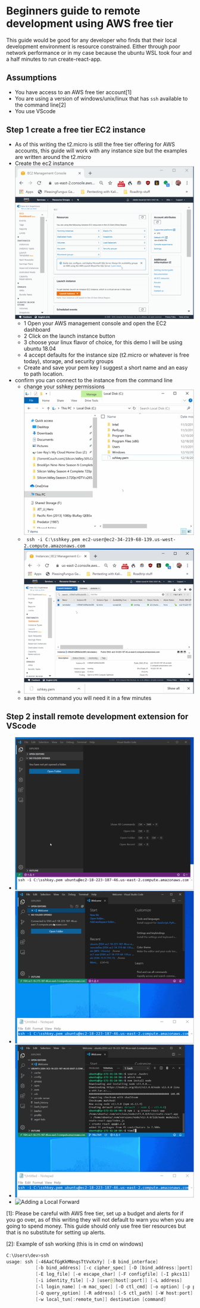# Beginners guide to remote development using AWS free tier

This guide would be good for any developer who finds that their local development environment is resource constrained. Either through poor network performance or in my case because the ubuntu WSL took four and a half minutes to run create-react-app.

## Assumptions 
- You have access to an AWS free tier account[1]
- You are using a version of windows/unix/linux that has `ssh` available to the command line[2]
- You use VScode



## Step 1 create a free tier EC2 instance
- As of this writing the t2.micro is still the free tier offering for AWS accounts, this guide will work with any instance size but the examples are written around the t2.micro
- Create the ec2 instance
  ![Launch a new Instance](https://github.com/leeroywking/remoteDev/blob/master/gifs/instance1.gif)
  - 1 Open your AWS management console and open the EC2 dashboard
  - 2 Click on the launch instance button
  - 3 choose your linux flavor of choice, for this demo I will be using ubuntu 18.04
  - 4 accept defaults for the instance size (t2.micro or whatever is free today), storage, and security groups
  - Create and save your pem key I suggest a short name and an easy to path location.
- confirm you can connect to the instance from the command line
  - change your sshkey permissions 
  ![changing permissions](https://github.com/leeroywking/remoteDev/blob/master/gifs/modifyPemKey.gif)
  - ``` ssh -i C:\sshkey.pem ec2-user@ec2-34-219-68-139.us-west-2.compute.amazonaws.com```
  - ![connecting to instance](https://github.com/leeroywking/remoteDev/blob/master/gifs/connectToInstance.gif)
  - save this command you will need it in a few minutes
 ## Step 2 install remote development extension for VScode
- ![Install remote Development VS Code extension](https://github.com/leeroywking/remoteDev/blob/master/gifs/remoteDevSetup.gif)
- ![Setting up workspace](https://github.com/leeroywking/remoteDev/blob/master/gifs/settingUpWorkspace.gif)
- ![Launching React](https://github.com/leeroywking/remoteDev/blob/master/gifs/launchingReact.gif)
- ![Adding a Local Forward](https://github.com/leeroywking/remoteDev/blob/master/gifs/addingLocalForward.gif)







[1]: Please be careful with AWS free tier, set up a budget and alerts for if you go over, as of this writing they will not default to warn you when you are going to spend money. This guide should only use free tier resources but that is no substitute for setting up alerts.

[2]: Example of ssh working (this is in cmd on windows)
```powershell
C:\Users\dev>ssh
usage: ssh [-46AaCfGgKkMNnqsTtVvXxYy] [-B bind_interface]
           [-b bind_address] [-c cipher_spec] [-D [bind_address:]port]
           [-E log_file] [-e escape_char] [-F configfile] [-I pkcs11]
           [-i identity_file] [-J [user@]host[:port]] [-L address]
           [-l login_name] [-m mac_spec] [-O ctl_cmd] [-o option] [-p port]
           [-Q query_option] [-R address] [-S ctl_path] [-W host:port]
           [-w local_tun[:remote_tun]] destination [command]
```